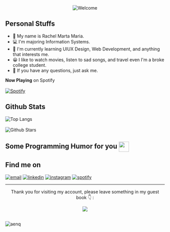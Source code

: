 <div align="center">
<img src="https://github.com/aenq/aenq/blob/main/welcome-black-min.gif" alt="Welcome" align="center">
</div>

## Personal Stuffs
- 👸 My name is Rachel Marta Maria.
- 💻 I'm majoring Information Systems.
- 🌱 I'm currently learning UIUX Design, Web Development, and anything that interests me.
- 😀 I like to watch movies, listen to sad songs, and travel even I'm a broke college student.
- 💬 If you have any questions, just ask me.

**Now Playing** on Spotify <br><br>
[![Spotify](https://aenq.vercel.app/api/spotify?background_color=0d1117&border_color=ffffff)](https://open.spotify.com/user/nufwbt70xpxz6e3xrp9dwixdw) <br>
<!-- ![Alt text](https://spotify-recently-played-readme.vercel.app/api?user=nufwbt70xpxz6e3xrp9dwixdw&count=3) -->

## Github Stats
<!-- ![Aenq's GitHub stats](https://github-readme-stats.vercel.app/api?username=aenq&show_icons=true)
<p><img src="https://github-readme-stats.vercel.app/api/top-langs?username=aenq&show_icons=true&locale=en&layout=compact" alt="aenq" /></p>
 -->
 
![Top Langs](https://github-readme-stats.vercel.app/api/top-langs/?username=aenq&langs_count=8&theme=radical&layout=dark) <br> <br>
![Github Stars](https://github-readme-stats.vercel.app/api?username=aenq&show_icons=true&locale=en&count_private=true&hide_rank=true&custom_title=My%20GitHub%20Stats&disable_animations=true&theme=dark)

<h2> Some Programming Humor for you <img align ='center' src='https://media2.giphy.com/media/UQDSBzfyiBKvgFcSTw/giphy.gif?cid=ecf05e47p3cd513axbek3f56ti3jzizq8hincw20jauyyfyw&rid=giphy.gif' width = '32px'></h2>


## Find me on
<p>
  <a href="mailto:rachelmartam@gmail.com"><img src="https://img.icons8.com/color/96/000000/gmail.png" alt="email"/></a>
  <a href="https://www.linkedin.com/in/rachelmartam"><img src="https://img.icons8.com/color/96/000000/linkedin.png" alt="linkedin"/></a>
  <a href="https://www.instagram.com/rachelmartam"><img src="https://img.icons8.com/color/96/000000/instagram-new.png" alt="instagram"/></a>
  <a href="https://open.spotify.com/user/nufwbt70xpxz6e3xrp9dwixdw"><img src="https://img.icons8.com/color/96/000000/spotify--v1.png" alt="spotify"/></a>

---
<div align="center">
<p>Thank you for visiting my account, please leave something in my guest book 👇 :</p>
<a href="https://github.com/aenq/aenq/issues/3#issuecomment-new"><img src="https://img.icons8.com/external-xnimrodx-lineal-color-xnimrodx/128/undefined/external-diary-stay-at-home-xnimrodx-lineal-color-xnimrodx.png"></a>
</div>

<br>
<p align="left"> <img src="https://komarev.com/ghpvc/?username=aenq&label=Profile%20views&color=0e75b6&style=flat" alt="aenq" /> </p>



